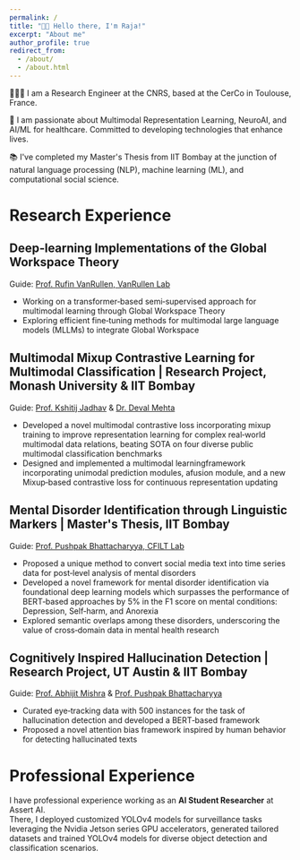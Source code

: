 ```yaml
---
permalink: /
title: "👋🏼 Hello there, I'm Raja!"
excerpt: "About me"
author_profile: true
redirect_from: 
  - /about/
  - /about.html
---
```




👨🏻‍💻 I am a Research Engineer at the CNRS, based at the  CerCo in Toulouse, France.

🔬 I am passionate about Multimodal Representation Learning, NeuroAI, and AI/ML for healthcare. Committed to developing technologies that enhance lives.

📚 I've completed my Master's Thesis from IIT Bombay at the junction of natural language processing (NLP), machine learning (ML), and computational social science.


# Research Experience

##  Deep‑learning Implementations of the Global Workspace Theory
Guide: [Prof. Rufin VanRullen, VanRullen Lab](https://rufinv.github.io/)
- Working on a transformer‑based semi‑supervised approach for multimodal learning through Global Workspace Theory
- Exploring efficient fine‑tuning methods for multimodal large language models (MLLMs) to integrate Global Workspace

##  Multimodal Mixup Contrastive Learning for Multimodal Classification | Research Project, Monash University & IIT Bombay
Guide:  [Prof. Kshitij Jadhav](https://scholar.google.ch/citations?hl=en&user=VY8oCm0AAAAJ&view_op=list_works&sortby=pubdate) & [Dr. Deval Mehta](https://sites.google.com/view/mehtadeval)
- Developed a novel multimodal contrastive loss incorporating mixup training to improve representation learning for complex real‑world multimodal data relations, beating SOTA on four diverse public multimodal classification benchmarks
- Designed and implemented a multimodal learningframework incorporating unimodal prediction modules, afusion module, and a new Mixup‑based contrastive loss for continuous representation updating

  
##  Mental Disorder Identification through Linguistic Markers | Master's Thesis, IIT Bombay
Guide: [Prof. Pushpak Bhattacharyya, CFILT Lab](https://www.cse.iitb.ac.in/~pb/)
- Proposed a unique method to convert social media text into time series data for post‑level analysis of mental disorders
- Developed a novel framework for mental disorder identification via foundational deep learning models which surpasses the
performance of BERT‑based approaches by 5% in the F1 score on mental conditions: Depression, Self‑harm, and Anorexia
- Explored semantic overlaps among these disorders, underscoring the value of cross‑domain data in mental health research
  
##  Cognitively Inspired Hallucination Detection | Research Project, UT Austin & IIT Bombay
Guide:  [Prof. Abhijit Mishra](https://abhijitmishra.github.io/) & [Prof. Pushpak Bhattacharyya](https://www.cse.iitb.ac.in/~pb/)
- Curated eye‑tracking data with 500 instances for the task of hallucination detection and developed a BERT‑based framework
- Proposed a novel attention bias framework inspired by human behavior for detecting hallucinated texts

# Professional Experience
I have professional experience working as an **AI Student Researcher** at Assert AI. \
There, I deployed customized YOLOv4 models for surveillance tasks leveraging the Nvidia Jetson series GPU accelerators, generated tailored datasets and trained YOLOv4 models for diverse object detection and classification scenarios.









